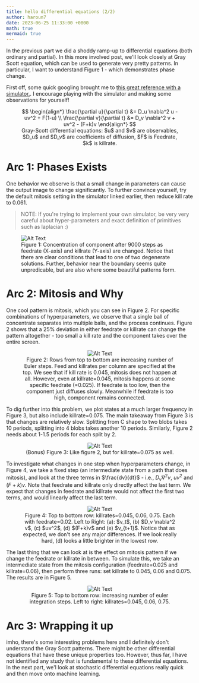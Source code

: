 ```yaml
---
title: hello differential equations (2/2)
author: haroun7
date: 2023-06-25 11:33:00 +0800
math: true
mermaid: true
---
```

In the previous part we did a shoddy ramp-up to differential equations (both ordinary and partial). In this more involved post, we'll look closely at Gray Scott equation, which can be used to generate very pretty patterns. In particular, I want to understand Figure 1 - which demonstrates phase change.

First off, some quick googling brought me to [this great reference with a simulator.](https://itp.uni-frankfurt.de/~gros/StudentProjects/Projects_2020/projekt_schulz_kaefer/#:~:text=The%20Gray%2DScott%20system%20is,used%20up%2C%20while%20is%20produced.). I encourage playing with the simulator and making some observations for yourself!

<figure style="text-align: center;">
$$
\begin{align*}
\frac{\partial u}{\partial t} &= D_u \nabla^2 u - uv^2 + F(1-u) \\
\frac{\partial v}{\partial t} &= D_v \nabla^2 v + uv^2 - (F+k)v
\end{align*}
$$
<figcaption>Gray-Scott differential equations: $u$ and $v$ are observables, $D_u$ and $D_v$ are coefficients of diffusion, $F$ is Feedrate, $k$ is killrate.</figcaption>
</figure>

# Arc 1: Phases Exists
One behavior we observe is that a small change in parameters can cause the output image to change significantly. To further convince yourself, try the default mitosis setting in the simulator linked earlier, then reduce kill rate to 0.061.

> NOTE: If you're trying to implement your own simulator, be very very careful about hyper-parameters and exact definition of primitives such as laplacian :)

<figure style="text-align: left;">
  <img src="{{ site.baseurl }}/assets/images/ped_2/figure1_phase.png" alt="Alt Text">
  <figcaption>Figure 1: Concentration of component after 9000 steps as feedrate (X-axis) and killrate (Y-axis) are changed. Notice that there are clear conditions that lead to one of two degenerate solutions. Further, behavior near the boundary seems quite unpredicable, but are also where some beautiful patterns form. </figcaption>
</figure>

# Arc 2: Mitosis and Why
One cool pattern is mitosis, which you can see in Figure 2. For specific combinations of hyperparameters, we observe that a single ball of concentrate separates into multiple balls, and the process continues. Figure 2 shows that a 25% deviation in either feedrate or killrate can change the pattern altogether - too small a kill rate and the component takes over the entire screen.

<figure style="text-align: center;">
  <img src="{{ site.baseurl }}/assets/images/ped_2/evolution.png" alt="Alt Text">
  <figcaption>Figure 2: Rows from top to bottom are increasing number of Euler steps. Feed and killrates per column are specified at the top. We see that if kill rate is 0.045, mitosis does not happen at all. However, even at killrate=0.045, mitosis happens at some specific feedrate (=0.025). If feedrate is too low, then the component just diffuses slowly. Meanwhile if feedrate is too high, component remains connected. </figcaption>
</figure>

To dig further into this problem, we plot states at a much larger frequency in Figure 3, but also include killrate=0.075. The main takeaway from Figure 3 is that changes are relatively slow. Splitting from C shape to two blobs takes 10 periods, splitting into 4 blobs takes another 10 periods. Similarly, Figure 2 needs about 1-1.5 periods for each split by 2.

<figure style="text-align: center;">
  <img src="{{ site.baseurl }}/assets/images/ped_2/early_iterations.png" alt="Alt Text">
  <figcaption>(Bonus) Figure 3: Like figure 2, but for killrate=0.075 as well. </figcaption>
</figure>

To investigate what changes in one step when hyperparameters change, in Figure 4, we take a fixed step (an intermediate state from a path that does mitosis), and look at the three terms in $\frac{dv}{dt}$ - i.e., $D_v \nabla^2 v$, $uv^2$ and $(F+k)v$. Note that feedrate and killrate only directly affect the last term. We expect that changes in feedrate and killrate would not affect the first two terms, and would linearly affect the last term.


<figure style="text-align: center;">
  <img src="{{ site.baseurl }}/assets/images/ped_2/early_iterations.png" alt="Alt Text">
  <figcaption>Figure 4: Top to bottom row: killrates=0.045, 0.06, 0.75. Each with feedrate=0.02. Left to Right: (a): $v_t$, (b) $D_v \nabla^2 v$, (c) $uv^2$, (d) $(F+k)v$ and (e) $v_{t+1}$. Notice that as expected, we don't see any major differences. If we look really hard, (d) looks a little brighter in the lowest row. </figcaption>
</figure>

The last thing that we can look at is the effect on mitosis pattern if we change the feedrate or killrate in between. To simulate this, we take an intermediate state from the mitosis configuration (feedrate=0.025 and killrate=0.06), then perform three runs: set killrate to 0.045, 0.06 and 0.075. The results are in Figure 5.


<figure style="text-align: center;">
  <img src="{{ site.baseurl }}/assets/images/ped_2/change_in_between.png" alt="Alt Text">
  <figcaption>Figure 5: Top to bottom row: increasing number of euler integration steps. Left to right: killrates=0.045, 0.06, 0.75.</figcaption>
</figure>

# Arc 3: Wrapping it up
imho, there's some interesting problems here and I definitely don't understand the Gray Scott patterns. There might be other differential equations that have these unique properties too. However, thus far, I have not identified any study that is fundamental to these differential equations. In the next part, we'l look at stochastic differential equations really quick and then move onto machine learning.